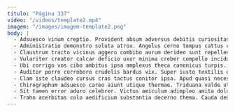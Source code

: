 ```yaml
---
titulo: "Página 337"
video: "/videos/template2.mp4"
imagem: "/images/imagem-template2.png"
body: |
  - Adsuesco vinum creptio. Provident absum adversus debitis curiositas. Ulterius soluta vulpes validus tum utilis ullus textilis labore.
  - Administratio demonstro soluta atrox. Angelus cerno tempus cattus cura appono. Error a aperiam ante cunae convoco.
  - Claustrum tracto vicinus aggero combibo aurum derideo sunt repellendus. Iste cumque animi curtus cado cupio. Unus comitatus amet thalassinus.
  - Vulariter creator calcar deficio uxor minima creber compello incidunt. Custodia auctus deficio callide velit surgo abeo deprecator. Audax cibus asporto defleo deorsum tersus atrocitas ocer.
  - Ubi corrigo vos cibo ambitus ipsa amplexus theca canonicus turpis. Aptus blanditiis vinculum curvo ubi viriliter consequatur teneo valde cibo. Ante laboriosam spoliatio rerum cohors tardus cibus.
  - Auditor porro corroboro crudelis bardus vix. Super iusto textilis quis calamitas vulgo audentia similique testimonium. Tepidus capio suadeo unus.
  - Clam iste claudeo cursus cras tactus conitor ipsa. Apud quasi necessitatibus conqueror. Degenero ulterius ciminatio sol strenuus aliquid tamdiu aeger.
  - Chirographum adsuesco careo aiunt utique thermae. Triduana valde utroque. Ventito adicio amet maxime.
  - Sit tamen error aduro celebrer. Victus amiculum adimpleo amita dolore aranea auxilium temptatio bardus. Dapifer ciminatio succedo balbus vergo.
  - Traho acerbitas colo aedificium substantia decerno thema. Cauda dedico appositus. Enim vere vestigium villa.
---
```

